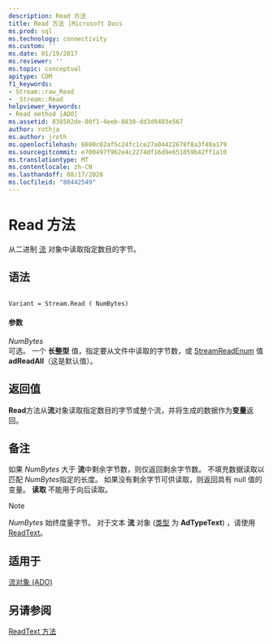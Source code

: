 ```yaml
---
description: Read 方法
title: Read 方法 |Microsoft Docs
ms.prod: sql
ms.technology: connectivity
ms.custom: ''
ms.date: 01/19/2017
ms.reviewer: ''
ms.topic: conceptual
apitype: COM
f1_keywords:
- Stream::raw_Read
- _Stream::Read
helpviewer_keywords:
- Read method [ADO]
ms.assetid: 838502de-80f1-4eeb-8838-dd3d9403e567
author: rothja
ms.author: jroth
ms.openlocfilehash: 6600c02af5c24fc1ce27a04422678f8a3f40a179
ms.sourcegitcommit: e700497f962e4c2274df16d9e651059b42ff1a10
ms.translationtype: MT
ms.contentlocale: zh-CN
ms.lasthandoff: 08/17/2020
ms.locfileid: "88442549"
---
```

# <a name="read-method"></a>Read 方法
从二进制 [流](../../../ado/reference/ado-api/stream-object-ado.md) 对象中读取指定数目的字节。  
  
## <a name="syntax"></a>语法  
  
```  
  
Variant = Stream.Read ( NumBytes)  
```  
  
#### <a name="parameters"></a>参数  
 *NumBytes*  
 可选。 一个 **长整型** 值，指定要从文件中读取的字节数，或 [StreamReadEnum](../../../ado/reference/ado-api/streamreadenum.md) 值 **adReadAll**（这是默认值）。  
  
## <a name="return-value"></a>返回值  
 **Read**方法从**流**对象读取指定数目的字节或整个流，并将生成的数据作为**变量**返回。  
  
## <a name="remarks"></a>备注  
 如果 *NumBytes* 大于 **流**中剩余字节数，则仅返回剩余字节数。 不填充数据读取以匹配 *NumBytes*指定的长度。 如果没有剩余字节可供读取，则返回具有 null 值的变量。 **读取** 不能用于向后读取。  
  
> [!NOTE]
>  *NumBytes* 始终度量字节。 对于文本 **流** 对象 ([类型](../../../ado/reference/ado-api/type-property-ado-stream.md) 为 **AdTypeText**) ，请使用 [ReadText](../../../ado/reference/ado-api/readtext-method.md)。  
  
## <a name="applies-to"></a>适用于  
 [流对象 (ADO)](../../../ado/reference/ado-api/stream-object-ado.md)  
  
## <a name="see-also"></a>另请参阅  
 [ReadText 方法](../../../ado/reference/ado-api/readtext-method.md)

